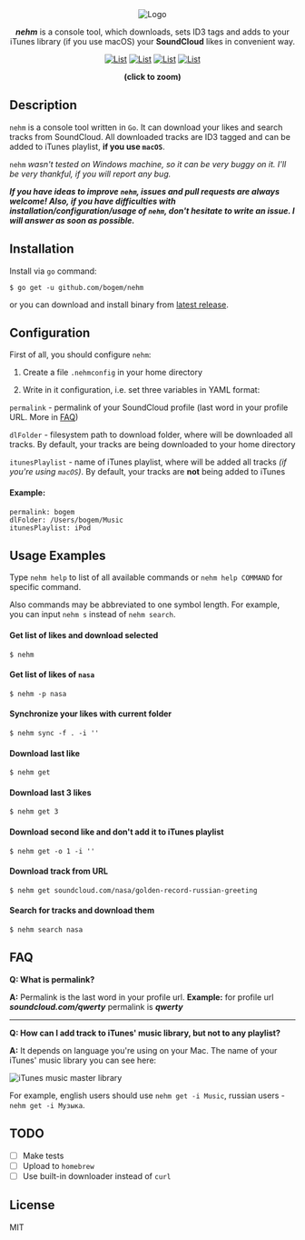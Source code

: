 <div align="center">
<img src="https://raw.github.com/bogem/nehm/master/Pictures/logo.png" alt="Logo"></img>
<p><b><i>nehm</i></b> is a console tool, which downloads, sets ID3 tags and adds to your iTunes library (if you use macOS) your <b>SoundCloud</b> likes in convenient way.</p>

<a href="https://raw.githubusercontent.com/bogem/nehm/master/Pictures/list.png" target="_blank"><img src="https://raw.github.com/bogem/nehm/master/Pictures/list.thumb.png" alt="List"></img></a>
<a href="https://raw.githubusercontent.com/bogem/nehm/master/Pictures/get.png" target="_blank"><img src="https://raw.github.com/bogem/nehm/master/Pictures/get.thumb.png" alt="List"></img></a>
<a href="https://raw.githubusercontent.com/bogem/nehm/master/Pictures/search.png" target="_blank"><img src="https://raw.github.com/bogem/nehm/master/Pictures/search.thumb.png" alt="List"></img></a>
<a href="https://raw.githubusercontent.com/bogem/nehm/master/Pictures/help.png" target="_blank"><img src="https://raw.github.com/bogem/nehm/master/Pictures/help.thumb.png" alt="List"></img></a>
<p><b>(click to zoom)</b></p>
</div>

## Description
`nehm` is a console tool written in `Go`. It can download your likes and search tracks from SoundCloud. All downloaded tracks are ID3 tagged and can be added to iTunes playlist, **if you use `macOS`**.

`nehm` *wasn't tested on Windows machine, so it can be very buggy on it. I'll be very thankful, if you will report any bug.*

***If you have ideas to improve `nehm`, issues and pull requests are always welcome! Also, if you have difficulties with installation/configuration/usage of `nehm`, don't hesitate to write an issue. I will answer as soon as possible.***

## Installation
Install via `go` command:

	$ go get -u github.com/bogem/nehm

or you can download and install binary from [latest release](https://github.com/bogem/nehm/releases).

## Configuration
First of all, you should configure `nehm`:

1. Create a file `.nehmconfig` in your home directory

2. Write in it configuration, i.e. set three variables in YAML format:

`permalink` - permalink of your SoundCloud profile
(last word in your profile URL.  More in [FAQ](#faq))

`dlFolder` - filesystem path to download folder, where will be downloaded all tracks.
By default, your tracks are being downloaded to your home directory

`itunesPlaylist` - name of iTunes playlist, where will be added all tracks *(if you're using `macOS`)*.
By default, your tracks are **not** being added to iTunes

#### Example:
```
permalink: bogem
dlFolder: /Users/bogem/Music
itunesPlaylist: iPod
```

## Usage Examples

Type `nehm help` to list of all available commands or `nehm help COMMAND` for specific command.

Also commands may be abbreviated to one symbol length. For example, you can input `nehm s` instead of `nehm search`.

#### Get list of likes and download selected

	$ nehm

#### Get list of likes of `nasa`

	$ nehm -p nasa

#### Synchronize your likes with current folder

	$ nehm sync -f . -i ''

#### Download last like

	$ nehm get

#### Download last 3 likes

	$ nehm get 3

#### Download second like and don't add it to iTunes playlist

	$ nehm get -o 1 -i ''

#### Download track from URL

	$ nehm get soundcloud.com/nasa/golden-record-russian-greeting

#### Search for tracks and download them

	$ nehm search nasa

## FAQ

**Q: What is permalink?**

**A:** Permalink is the last word in your profile url. **Example:** for profile url ***soundcloud.com/qwerty*** permalink is ***qwerty***

---

**Q: How can I add track to iTunes' music library, but not to any playlist?**

**A:** It depends on language you're using on your Mac. The name of your iTunes' music library you can see here:

![iTunes music master library](https://raw.github.com/bogem/nehm/master/Pictures/music_master_library.png)

For example, english users should use `nehm get -i Music`, russian users - `nehm get -i Музыка`.

## TODO
- [ ] Make tests
- [ ] Upload to `homebrew`
- [ ] Use built-in downloader instead of `curl`

## License

MIT
